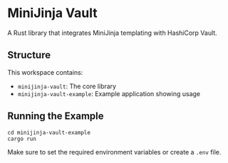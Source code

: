 # MiniJinja Vault

A Rust library that integrates MiniJinja templating with HashiCorp Vault.

## Structure

This workspace contains:

- `minijinja-vault`: The core library
- `minijinja-vault-example`: Example application showing usage

## Running the Example

```
cd minijinja-vault-example
cargo run
```

Make sure to set the required environment variables or create a `.env` file.

